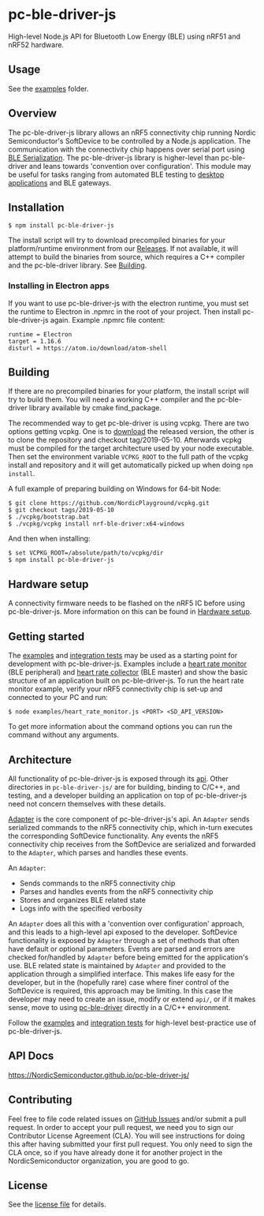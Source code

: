 # pc-ble-driver-js

High-level Node.js API for Bluetooth Low Energy (BLE) using nRF51 and nRF52 hardware.

## Usage
See the [examples](examples) folder.

## Overview

The pc-ble-driver-js library allows an nRF5 connectivity chip running Nordic Semiconductor's SoftDevice to be controlled by a Node.js application. The communication with the connectivity chip happens over serial port using [BLE Serialization](https://infocenter.nordicsemi.com/index.jsp?topic=%2Fcom.nordic.infocenter.sdk5.v12.0.0%2Flib_serialization.html). The pc-ble-driver-js library is higher-level than pc-ble-driver and leans towards 'convention over configuration'. This module may be useful for tasks ranging from automated BLE testing to [desktop applications](https://www.nordicsemi.com/eng/Products/Bluetooth-low-energy/nRF-Connect-for-desktop) and BLE gateways.

## Installation

    $ npm install pc-ble-driver-js

The install script will try to download precompiled binaries for your platform/runtime environment from our [Releases](https://github.com/NordicSemiconductor/pc-ble-driver-js/releases). If not available, it will attempt to build the binaries from source, which requires a C++ compiler and the pc-ble-driver library. See [Building](#building).

### Installing in Electron apps

If you want to use pc-ble-driver-js with the electron runtime, you must set the runtime to Electron in .npmrc in the root of your project. Then install pc-ble-driver-js again. Example .npmrc file content:

    runtime = Electron
    target = 1.16.6
    disturl = https://atom.io/download/atom-shell

## Building

If there are no precompiled binaries for your platform, the install script will try to build them. You will need a working C++ compiler and the pc-ble-driver library available by cmake find_package.

The recommended way to get pc-ble-driver is using vcpkg. There are two options getting vcpkg. One is to [download](https://github.com/NordicPlayground/vcpkg/releases/tag/2019-05-10) the released version, the other is to clone the repository and checkout tag/2019-05-10.
 Afterwards vcpkg must be compiled for the target architecture used by your node executable. Then set the environment variable `VCPKG_ROOT` to the full path of the vcpkg install and repository and it will get automatically picked up when doing `npm install`.

A full example of preparing building on Windows for 64-bit Node:

    $ git clone https://github.com/NordicPlayground/vcpkg.git
    $ git checkout tags/2019-05-10
    $ ./vcpkg/bootstrap.bat
    $ ./vcpkg/vcpkg install nrf-ble-driver:x64-windows

And then when installing:

    $ set VCPKG_ROOT=/absolute/path/to/vcpkg/dir
    $ npm install pc-ble-driver-js

## Hardware setup

A connectivity firmware needs to be flashed on the nRF5 IC before using pc-ble-driver-js. More information on this can be found in [Hardware setup](https://github.com/NordicSemiconductor/pc-ble-driver/blob/master/Installation.md#hardware-setup).

## Getting started

The [examples](./examples) and [integration tests](./test) may be used as a starting point for development with pc-ble-driver-js. Examples include a [heart rate monitor](./examples/heart_rate_monitor.js) (BLE peripheral) and [heart rate collector](./examples/heart_rate_collector.js) (BLE master) and show the basic structure of an application built on pc-ble-driver-js. To run the heart rate monitor example, verify your nRF5 connectivity chip is set-up and connected to your PC and run:

    $ node examples/heart_rate_monitor.js <PORT> <SD_API_VERSION>

To get more information about the command options you can run the command without any arguments.

## Architecture

All functionality of pc-ble-driver-js is exposed through its [api](./api/). Other directories in `pc-ble-driver-js/` are for building, binding to C/C++, and testing, and a developer building an application on top of pc-ble-driver-js need not concern themselves with these details.

[Adapter](./api/adapter.js) is the core component of pc-ble-driver-js's api. An `Adapter` sends serialized commands to the nRF5 connectivity chip, which in-turn executes the corresponding SoftDevice functionality. Any events the nRF5 connectivity chip receives from the SoftDevice are serialized and forwarded to the `Adapter`, which parses and handles these events.

An `Adapter`:

- Sends commands to the nRF5 connectivity chip
- Parses and handles events from the nRF5 connectivity chip
- Stores and organizes BLE related state
- Logs info with the specified verbosity

An `Adapter` does all this with a 'convention over configuration' approach, and this leads to a high-level api exposed to the developer. SoftDevice functionality is exposed by `Adapter` through a set of methods that often have default or optional parameters. Events are parsed and errors are checked for/handled by `Adapter` before being emitted for the application's use. BLE related state is maintained by `Adapter` and provided to the application through a simplified interface. This makes life easy for the developer, but in the (hopefully rare) case where finer control of the SoftDevice is required, this approach may be limiting. In this case the developer may need to create an issue, modify or extend `api/`, or if it makes sense, move to using [pc-ble-driver](https://github.com/NordicSemiconductor/pc-ble-driver) directly in a C/C++ environment.

Follow the [examples](./examples) and [integration tests](./test) for high-level best-practice use of pc-ble-driver-js.

## API Docs

https://NordicSemiconductor.github.io/pc-ble-driver-js/

## Contributing

Feel free to file code related issues on [GitHub Issues](https://github.com/NordicSemiconductor/pc-ble-driver-js/issues) and/or submit a pull request. In order to accept your pull request, we need you to sign our Contributor License Agreement (CLA). You will see instructions for doing this after having submitted your first pull request. You only need to sign the CLA once, so if you have already done it for another project in the NordicSemiconductor organization, you are good to go.

## License

See the [license file](LICENSE) for details.
